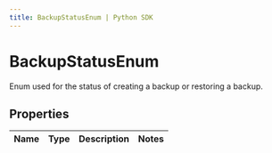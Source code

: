 ```yaml
---
title: BackupStatusEnum | Python SDK
---
```


# BackupStatusEnum

Enum used for the status of creating a backup or restoring a backup.

## Properties

Name | Type | Description | Notes
------------ | ------------- | ------------- | -------------



